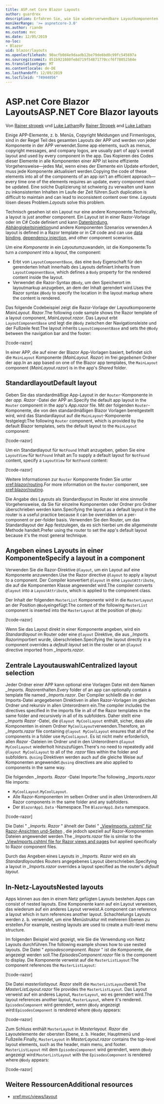 ```yaml
---
title: ASP.net Core Blazor Layouts
author: guardrex
description: Erfahren Sie, wie Sie wiederverwendbare Layoutkomponenten für Blazor Apps erstellen.
monikerRange: '>= aspnetcore-3.0'
ms.author: riande
ms.custom: mvc
ms.date: 12/05/2019
no-loc:
- Blazor
uid: blazor/layouts
ms.openlocfilehash: 90acfb0d4e9daadb12be79de6bd0c99fc545697a
ms.sourcegitcommit: 851b921080fe8d719f54871770ccf6f78052584e
ms.translationtype: MT
ms.contentlocale: de-DE
ms.lasthandoff: 12/09/2019
ms.locfileid: "74944056"
---
```

# <a name="aspnet-core-opno-locblazor-layouts"></a><span data-ttu-id="202e3-103">ASP.net Core Blazor Layouts</span><span class="sxs-lookup"><span data-stu-id="202e3-103">ASP.NET Core Blazor layouts</span></span>

<span data-ttu-id="202e3-104">Von [Rainer stropek](https://www.timecockpit.com) und [Luke Latham](https://github.com/guardrex)</span><span class="sxs-lookup"><span data-stu-id="202e3-104">By [Rainer Stropek](https://www.timecockpit.com) and [Luke Latham](https://github.com/guardrex)</span></span>

<span data-ttu-id="202e3-105">Einige APP-Elemente, z. b. Menüs, Copyright Meldungen und Firmenlogos, sind in der Regel Teil des gesamten Layouts der APP und werden von jeder Komponente in der APP verwendet.</span><span class="sxs-lookup"><span data-stu-id="202e3-105">Some app elements, such as menus, copyright messages, and company logos, are usually part of app's overall layout and used by every component in the app.</span></span> <span data-ttu-id="202e3-106">Das Kopieren des Codes dieser Elemente in alle Komponenten einer APP ist keine effiziente Vorgehensweise&mdash;jedes Mal, wenn eines der Elemente ein Update erfordert, muss jede Komponente aktualisiert werden.</span><span class="sxs-lookup"><span data-stu-id="202e3-106">Copying the code of these elements into all of the components of an app isn't an efficient approach&mdash;every time one of the elements requires an update, every component must be updated.</span></span> <span data-ttu-id="202e3-107">Eine solche Duplizierung ist schwierig zu verwalten und kann zu inkonsistenten Inhalten im Laufe der Zeit führen.</span><span class="sxs-lookup"><span data-stu-id="202e3-107">Such duplication is difficult to maintain and can lead to inconsistent content over time.</span></span> <span data-ttu-id="202e3-108">*Layouts* lösen dieses Problem.</span><span class="sxs-lookup"><span data-stu-id="202e3-108">*Layouts* solve this problem.</span></span>

<span data-ttu-id="202e3-109">Technisch gesehen ist ein Layout nur eine andere Komponente.</span><span class="sxs-lookup"><span data-stu-id="202e3-109">Technically, a layout is just another component.</span></span> <span data-ttu-id="202e3-110">Ein Layout ist in einer Razor-Vorlage oder im C# Code definiert und kann [Datenbindung](xref:blazor/components#data-binding), [Abhängigkeitsinjektion](xref:blazor/dependency-injection)und andere Komponenten Szenarios verwenden.</span><span class="sxs-lookup"><span data-stu-id="202e3-110">A layout is defined in a Razor template or in C# code and can use [data binding](xref:blazor/components#data-binding), [dependency injection](xref:blazor/dependency-injection), and other component scenarios.</span></span>

<span data-ttu-id="202e3-111">Um eine *Komponente* in ein *Layout*umzuwandeln, ist die Komponente:</span><span class="sxs-lookup"><span data-stu-id="202e3-111">To turn a *component* into a *layout*, the component:</span></span>

* <span data-ttu-id="202e3-112">Erbt von `LayoutComponentBase`, das eine `Body` Eigenschaft für den gerenderten Inhalt innerhalb des Layouts definiert.</span><span class="sxs-lookup"><span data-stu-id="202e3-112">Inherits from `LayoutComponentBase`, which defines a `Body` property for the rendered content inside the layout.</span></span>
* <span data-ttu-id="202e3-113">Verwendet die Razor-Syntax `@Body`, um den Speicherort im layoutmarkup anzugeben, an dem der Inhalt gerendert wird.</span><span class="sxs-lookup"><span data-stu-id="202e3-113">Uses the Razor syntax `@Body` to specify the location in the layout markup where the content is rendered.</span></span>

<span data-ttu-id="202e3-114">Das folgende Codebeispiel zeigt die Razor-Vorlage der Layoutkomponente *MainLayout. Razor*.</span><span class="sxs-lookup"><span data-stu-id="202e3-114">The following code sample shows the Razor template of a layout component, *MainLayout.razor*.</span></span> <span data-ttu-id="202e3-115">Das Layout erbt `LayoutComponentBase` und legt die `@Body` zwischen der Navigationsleiste und der Fußzeile fest:</span><span class="sxs-lookup"><span data-stu-id="202e3-115">The layout inherits `LayoutComponentBase` and sets the `@Body` between the navigation bar and the footer:</span></span>

[!code-razor[](layouts/sample_snapshot/3.x/MainLayout.razor?highlight=1,13)]

<span data-ttu-id="202e3-116">In einer APP, die auf einer der Blazor App-Vorlagen basiert, befindet sich die `MainLayout` Komponente (*MainLayout. Razor*) im frei *gegebenen* Ordner der app.</span><span class="sxs-lookup"><span data-stu-id="202e3-116">In an app based on one of the Blazor app templates, the `MainLayout` component (*MainLayout.razor*) is in the app's *Shared* folder.</span></span>

## <a name="default-layout"></a><span data-ttu-id="202e3-117">Standardlayout</span><span class="sxs-lookup"><span data-stu-id="202e3-117">Default layout</span></span>

<span data-ttu-id="202e3-118">Geben Sie das standardmäßige App-Layout in der `Router`-Komponente in der *app. Razor* -Datei der APP an.</span><span class="sxs-lookup"><span data-stu-id="202e3-118">Specify the default app layout in the `Router` component in the app's *App.razor* file.</span></span> <span data-ttu-id="202e3-119">Mit der folgenden `Router`-Komponente, die von den standardmäßigen Blazor Vorlagen bereitgestellt wird, wird das Standardlayout auf die `MainLayout`-Komponente festgelegt:</span><span class="sxs-lookup"><span data-stu-id="202e3-119">The following `Router` component, which is provided by the default Blazor templates, sets the default layout to the `MainLayout` component:</span></span>

[!code-razor[](layouts/sample_snapshot/3.x/App1.razor?highlight=3)]

<span data-ttu-id="202e3-120">Um ein Standardlayout für `NotFound` Inhalt anzugeben, geben Sie eine `LayoutView` für `NotFound` Inhalt an:</span><span class="sxs-lookup"><span data-stu-id="202e3-120">To supply a default layout for `NotFound` content, specify a `LayoutView` for `NotFound` content:</span></span>

[!code-razor[](layouts/sample_snapshot/3.x/App2.razor?highlight=6-9)]

<span data-ttu-id="202e3-121">Weitere Informationen zur `Router` Komponente finden Sie unter <xref:blazor/routing>.</span><span class="sxs-lookup"><span data-stu-id="202e3-121">For more information on the `Router` component, see <xref:blazor/routing>.</span></span>

<span data-ttu-id="202e3-122">Die Angabe des Layouts als Standardlayout im Router ist eine sinnvolle Vorgehensweise, da Sie für einzelne Komponenten oder Ordner pro Ordner überschrieben werden kann.</span><span class="sxs-lookup"><span data-stu-id="202e3-122">Specifying the layout as a default layout in the router is a useful practice because it can be overridden on a per-component or per-folder basis.</span></span> <span data-ttu-id="202e3-123">Verwenden Sie den Router, um das Standardlayout der App festzulegen, da es sich hierbei um die allgemeinste Methode handelt.</span><span class="sxs-lookup"><span data-stu-id="202e3-123">Prefer using the router to set the app's default layout because it's the most general technique.</span></span>

## <a name="specify-a-layout-in-a-component"></a><span data-ttu-id="202e3-124">Angeben eines Layouts in einer Komponente</span><span class="sxs-lookup"><span data-stu-id="202e3-124">Specify a layout in a component</span></span>

<span data-ttu-id="202e3-125">Verwenden Sie die Razor-Direktive `@layout`, um ein Layout auf eine Komponente anzuwenden.</span><span class="sxs-lookup"><span data-stu-id="202e3-125">Use the Razor directive `@layout` to apply a layout to a component.</span></span> <span data-ttu-id="202e3-126">Der Compiler konvertiert `@layout` in eine `LayoutAttribute`, die auf die Komponenten Klasse angewendet wird.</span><span class="sxs-lookup"><span data-stu-id="202e3-126">The compiler converts `@layout` into a `LayoutAttribute`, which is applied to the component class.</span></span>

<span data-ttu-id="202e3-127">Der Inhalt der folgenden `MasterList` Komponente wird in die `MasterLayout` an der Position `@Body`eingefügt:</span><span class="sxs-lookup"><span data-stu-id="202e3-127">The content of the following `MasterList` component is inserted into the `MasterLayout` at the position of `@Body`:</span></span>

[!code-razor[](layouts/sample_snapshot/3.x/MasterList.razor?highlight=1)]

<span data-ttu-id="202e3-128">Wenn Sie das Layout direkt in einer Komponente angeben, wird ein *Standardlayout* im Router oder eine `@layout` Direktive, die aus *_Imports. Razor*importiert wurde, überschrieben.</span><span class="sxs-lookup"><span data-stu-id="202e3-128">Specifying the layout directly in a component overrides a *default layout* set in the router or an `@layout` directive imported from *_Imports.razor*.</span></span>

## <a name="centralized-layout-selection"></a><span data-ttu-id="202e3-129">Zentrale Layoutauswahl</span><span class="sxs-lookup"><span data-stu-id="202e3-129">Centralized layout selection</span></span>

<span data-ttu-id="202e3-130">Jeder Ordner einer APP kann optional eine Vorlagen Datei mit dem Namen *_Imports. Razor*enthalten.</span><span class="sxs-lookup"><span data-stu-id="202e3-130">Every folder of an app can optionally contain a template file named *_Imports.razor*.</span></span> <span data-ttu-id="202e3-131">Der Compiler schließt die in der Imports-Datei angegebenen Direktiven in allen Razor-Vorlagen im gleichen Ordner und rekursiv in allen Unterordnern ein.</span><span class="sxs-lookup"><span data-stu-id="202e3-131">The compiler includes the directives specified in the imports file in all of the Razor templates in the same folder and recursively in all of its subfolders.</span></span> <span data-ttu-id="202e3-132">Daher stellt eine *_Imports Razor* -Datei, die `@layout MyCoolLayout` enthält, sicher, dass alle Komponenten in einem Ordner `MyCoolLayout`verwenden.</span><span class="sxs-lookup"><span data-stu-id="202e3-132">Therefore, an *_Imports.razor* file containing `@layout MyCoolLayout` ensures that all of the components in a folder use `MyCoolLayout`.</span></span> <span data-ttu-id="202e3-133">Es ist nicht mehr erforderlich, allen *Razor* -Dateien im Ordner und in den Unterordnern `@layout MyCoolLayout` wiederholt hinzuzufügen.</span><span class="sxs-lookup"><span data-stu-id="202e3-133">There's no need to repeatedly add `@layout MyCoolLayout` to all of the *.razor* files within the folder and subfolders.</span></span> <span data-ttu-id="202e3-134">`@using` Direktiven werden auch auf die gleiche Weise auf Komponenten angewendet.</span><span class="sxs-lookup"><span data-stu-id="202e3-134">`@using` directives are also applied to components in the same way.</span></span>

<span data-ttu-id="202e3-135">Die folgenden *_Imports. Razor* -Datei Importe:</span><span class="sxs-lookup"><span data-stu-id="202e3-135">The following *_Imports.razor* file imports:</span></span>

* <span data-ttu-id="202e3-136">`MyCoolLayout`.</span><span class="sxs-lookup"><span data-stu-id="202e3-136">`MyCoolLayout`.</span></span>
* <span data-ttu-id="202e3-137">Alle Razor-Komponenten im selben Ordner und in allen Unterordnern.</span><span class="sxs-lookup"><span data-stu-id="202e3-137">All Razor components in the same folder and any subfolders.</span></span>
* <span data-ttu-id="202e3-138">Der `BlazorApp1.Data` -Namespace.</span><span class="sxs-lookup"><span data-stu-id="202e3-138">The `BlazorApp1.Data` namespace.</span></span>
 
[!code-razor[](layouts/sample_snapshot/3.x/_Imports.razor)]

<span data-ttu-id="202e3-139">Die Datei " *_Imports. Razor* " ähnelt der Datei " [_ViewImports. cshtml" für Razor-Ansichten und-Seiten](xref:mvc/views/layout#importing-shared-directives) , die jedoch speziell auf Razor-Komponenten Dateien angewendet werden.</span><span class="sxs-lookup"><span data-stu-id="202e3-139">The *_Imports.razor* file is similar to the [_ViewImports.cshtml file for Razor views and pages](xref:mvc/views/layout#importing-shared-directives) but applied specifically to Razor component files.</span></span>

<span data-ttu-id="202e3-140">Durch das Angeben eines Layouts in *_Imports. Razor* wird ein als *Standardlayout*des Routers angegebenes Layout überschrieben.</span><span class="sxs-lookup"><span data-stu-id="202e3-140">Specifying a layout in *_Imports.razor* overrides a layout specified as the router's *default layout*.</span></span>

## <a name="nested-layouts"></a><span data-ttu-id="202e3-141">In-Netz-Layouts</span><span class="sxs-lookup"><span data-stu-id="202e3-141">Nested layouts</span></span>

<span data-ttu-id="202e3-142">Apps können aus den in einem Netz gefügten Layouts bestehen.</span><span class="sxs-lookup"><span data-stu-id="202e3-142">Apps can consist of nested layouts.</span></span> <span data-ttu-id="202e3-143">Eine Komponente kann auf ein Layout verweisen, das wiederum auf ein anderes Layout verweist.</span><span class="sxs-lookup"><span data-stu-id="202e3-143">A component can reference a layout which in turn references another layout.</span></span> <span data-ttu-id="202e3-144">Schachtelungs Layouts werden z. b. verwendet, um eine Menüstruktur mit mehreren Ebenen zu erstellen.</span><span class="sxs-lookup"><span data-stu-id="202e3-144">For example, nesting layouts are used to create a multi-level menu structure.</span></span>

<span data-ttu-id="202e3-145">Im folgenden Beispiel wird gezeigt, wie Sie die Verwendung von Netz Layouts durchführen.</span><span class="sxs-lookup"><span data-stu-id="202e3-145">The following example shows how to use nested layouts.</span></span> <span data-ttu-id="202e3-146">Die Datei " *episodescomponent. Razor* " ist die Komponente, die angezeigt werden soll.</span><span class="sxs-lookup"><span data-stu-id="202e3-146">The *EpisodesComponent.razor* file is the component to display.</span></span> <span data-ttu-id="202e3-147">Die Komponente verweist auf die `MasterListLayout`:</span><span class="sxs-lookup"><span data-stu-id="202e3-147">The component references the `MasterListLayout`:</span></span>

[!code-razor[](layouts/sample_snapshot/3.x/EpisodesComponent.razor?highlight=1)]

<span data-ttu-id="202e3-148">Die Datei *masterlistlayout. Razor* stellt die `MasterListLayout`bereit.</span><span class="sxs-lookup"><span data-stu-id="202e3-148">The *MasterListLayout.razor* file provides the `MasterListLayout`.</span></span> <span data-ttu-id="202e3-149">Das Layout verweist auf ein anderes Layout, `MasterLayout`, wo es gerendert wird.</span><span class="sxs-lookup"><span data-stu-id="202e3-149">The layout references another layout, `MasterLayout`, where it's rendered.</span></span> <span data-ttu-id="202e3-150">`EpisodesComponent` wird gerendert, wenn `@Body` angezeigt wird:</span><span class="sxs-lookup"><span data-stu-id="202e3-150">`EpisodesComponent` is rendered where `@Body` appears:</span></span>

[!code-razor[](layouts/sample_snapshot/3.x/MasterListLayout.razor?highlight=1,9)]

<span data-ttu-id="202e3-151">Zum Schluss enthält `MasterLayout` in *Masterlayout. Razor* die Layoutelemente der obersten Ebene, z. b. Header, Hauptmenü und Fußzeile.</span><span class="sxs-lookup"><span data-stu-id="202e3-151">Finally, `MasterLayout` in *MasterLayout.razor* contains the top-level layout elements, such as the header, main menu, and footer.</span></span> <span data-ttu-id="202e3-152">`MasterListLayout` mit dem `EpisodesComponent` wird gerendert, wenn `@Body` angezeigt wird:</span><span class="sxs-lookup"><span data-stu-id="202e3-152">`MasterListLayout` with the `EpisodesComponent` is rendered where `@Body` appears:</span></span>

[!code-razor[](layouts/sample_snapshot/3.x/MasterLayout.razor?highlight=6)]

## <a name="additional-resources"></a><span data-ttu-id="202e3-153">Weitere Ressourcen</span><span class="sxs-lookup"><span data-stu-id="202e3-153">Additional resources</span></span>

* <xref:mvc/views/layout>
